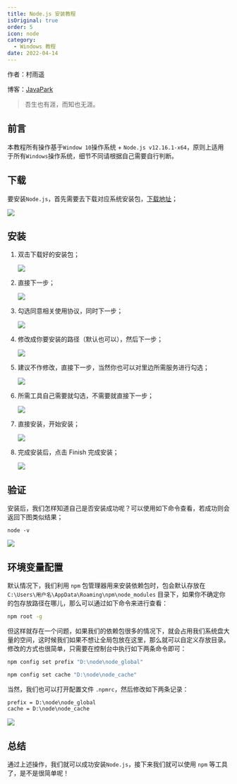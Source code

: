 ```yaml
---
title: Node.js 安装教程
isOriginal: true
order: 5
icon: node
category:
  - Windows 教程
date: 2022-04-14
---
```


作者：村雨遥

博客：[JavaPark](https://cunyu1943.github.io/JavaPark)

> 吾生也有涯，而知也无涯。

## 前言

本教程所有操作基于`Window 10`操作系统 + `Node.js v12.16.1-x64`，原则上适用于所有`Windows`操作系统，细节不同请根据自己需要自行判断。

## 下载

要安装`Node.js`，首先需要去下载对应系统安装包，[下载地址](https://nodejs.org/zh-cn/download/)；

![](./assets/20220414-nodejs-install/node-download.png)

## 安装

1. 双击下载好的安装包；

   ![](./assets/20220414-nodejs-install/install.png)

2. 直接下一步；

   ![](./assets/20220414-nodejs-install/next.png)

3. 勾选同意相关使用协议，同时下一步；

   ![](./assets/20220414-nodejs-install/agree.png)

4. 修改成你要安装的路径（默认也可以），然后下一步；

   ![](./assets/20220414-nodejs-install/path.png)

5. 建议不作修改，直接下一步，当然你也可以对里边所需服务进行勾选；

   ![](./assets/20220414-nodejs-install/setting.png)

6. 所需工具自己需要就勾选，不需要就直接下一步；

   ![](./assets/20220414-nodejs-install/auto.png)

7. 直接安装，开始安装；

   ![](./assets/20220414-nodejs-install/start.png)

8. 完成安装后，点击 Finish 完成安装；

   ![](./assets/20220414-nodejs-install/inish.png)

## 验证

安装后，我们怎样知道自己是否安装成功呢？可以使用如下命令查看，若成功则会返回下图类似结果；

```shell
node -v
```

![](./assets/20220414-nodejs-install/node-v.png)

## 环境变量配置

默认情况下，我们利用 `npm` 包管理器用来安装依赖包时，包会默认存放在 `C:\Users\用户名\AppData\Roaming\npm\node_modules` 目录下，如果你不确定你的包存放路径在哪儿，那么可以通过如下命令来进行查看：

```bash
npm root -g
```

但这样就存在一个问题，如果我们的依赖包很多的情况下，就会占用我们系统盘大量的空间，这时候我们如果不想让全局包放在这里，那么就可以自定义存放目录。修改的方式也很简单，只需要在控制台中执行如下两条命令即可：

```bash
npm config set prefix "D:\node\node_global"
```

```bash
npm config set cache "D:\node\node_cache"
```

当然，我们也可以打开配置文件 `.npmrc`，然后修改如下两条记录：

```xml
prefix = D:\node\node_global
cache = D:\node\node_cache
```

![](./assets/20220414-nodejs-install/envi-change.png)

## 总结

通过上述操作，我们就可以成功安装`Node.js`，接下来我们就可以使用 `npm` 等工具了，是不是很简单呢！
